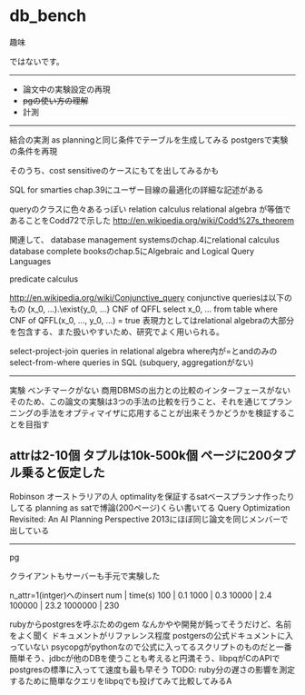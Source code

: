 # db_bench
趣味

ではないです。

---------
* 論文中の実験設定の再現
* ~~pgの使い方の理解~~
* 計測

-----------
結合の実測
as planningと同じ条件でテーブルを生成してみる
postgersで実験の条件を再現

そのうち、cost sensitiveのケースにもてを出してみるかも

SQL for smarties chap.39にユーザー目線の最適化の詳細な記述がある

queryのクラスに色々あるっぽい
relation calculus
relational algebra
が等価であることをCodd72で示した
http://en.wikipedia.org/wiki/Codd%27s_theorem

関連して、
database management systemsのchap.4にrelational calculus
database complete booksのchap.5にAlgebraic and Logical Query Languages

predicate calculus

http://en.wikipedia.org/wiki/Conjunctive_query
conjunctive queriesは以下のもの
(x_0, ...).\exist{y_0, ...} CNF of QFFL
select x_0, ...
from table
where CNF of QFFL(x_0, ..., y_0, ...) = true
表現力としてはrelational algebraの大部分を包含する、また扱いやすいため、研究でよく用いられる。

select-project-join queries in relational algebra
where内が=とandのみのselect-from-where queries in SQL
(subquery, aggregationがない)

----
実験
ベンチマークがない
商用DBMSの出力との比較のインターフェースがない
そのため、この論文の実験は3つの手法の比較を行うこと、それを通じてプランニングの手法をオプティマイザに応用することが出来そうかどうかを検証することを目指す

attrは2-10個
タプルは10k-500k個
ページに200タプル乗ると仮定した
------------

Robinson
オーストラリアの人
optimalityを保証するsatベースプランナ作ったりしてる
planning as satで博論(200ページ)くらい書いてる
Query Optimization Revisited: An AI Planning Perspective
2013にほぼ同じ論文を同じメンバーで出している

--------------
pg

クライアントもサーバーも手元で実験した

n_attr=1(intger)へのinsert
num     | time(s)
100     | 0.1
1000    | 0.3
10000   | 2.4
100000  | 23.2
1000000 | 230

rubyからpostgresを呼ぶためのgem
なんかやや開発が鈍ってそうだけど、名前をよく聞く
ドキュメントがリファレンス程度
postgersの公式ドキュメントに入っていない
 psycopgがpythonなので公式に入ってるスクリプトのものだと一番簡単そう、jdbcが他のDBを使うことも考えると円満そう、libpqがCのAPIでpostgresの標準に入ってて速度も最も早そう
 TODO: ruby分の遅さの影響を測定するために簡単なクエリをlibpqでも投げてみて比較してみるA
